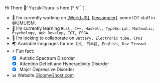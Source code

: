 Hi There 👋! YuzukiTsuru is here (*´∀｀) 

- 🔭 I’m currently working on [[World.JS]](https://github.com/YuzukiTsuru/World.JS), [[lessampler]](https://github.com/YuzukiTsuru/lessampler), some IOT stuff in @UMUISM.
- 🌱 I’m currently learning `Rust, C++, Haskell, TypeScript, Mathmatic, Psychology, Web Develop, IOT, FPGA`
- 👯 I’m looking to collaborate on `Battary, Electronic tube, CPUs`
- 🌏 Available languages for me `中文, 日本語, English, Dov Tinvaak`
- ⚡ Fun fact: 
  - [x] Autistic Spectrum Disorder
  - [x] Attention Deficit and Hyperactivity Disorder
  - [x] Major Depressive Disorder
- 📊 Website [GloomyGhost.com](http://gloomyghost.com/)

